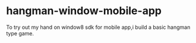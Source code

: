 hangman-window-mobile-app
=========================

To try out my hand on window8 sdk for mobile app,i build a basic hangman type game.



